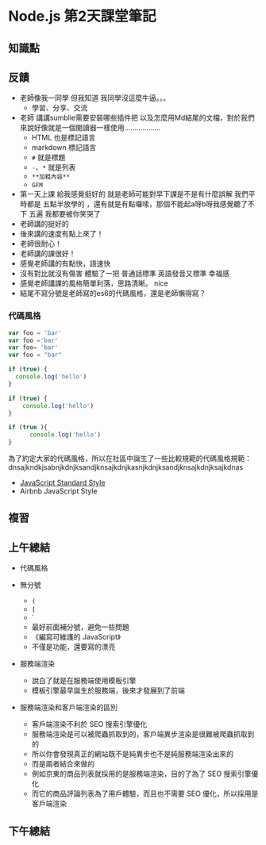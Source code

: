 # Node.js 第2天課堂筆記

## 知識點

## 反饋

- 老師像我一同學 但我知道 我同學沒這麼牛逼。。。
  + 學習、分享、交流
- 老師 講講sumblie需要安裝哪些插件把 以及怎麼用Md結尾的文檔，對於我們來說好像就是一個閱讀器一樣使用………………
  + HTML 也是標記語言
  + markdown 標記語言
  + `#` 就是標題
  + `-`、`*` 就是列表
  + `**加粗內容**`
  + `GFM`
- 第一天上課 給我感覺挺好的 就是老師可能對早下課是不是有什麼誤解 我們平時都是 五點半放學的 ，還有就是有點囉嗦，那個不能起a呀b呀我感覺聽了不下 五遍 我都要被你笑哭了
- 老師講的挺好的
- 後來講的速度有點上來了！
-  老師很耐心！
- 老師講的課很好！
-  感覺老師講的有點快，語速快
- 沒有對比就沒有傷害 體驗了一把 普通話標準 英語發音又標準 幸福感
- 感覺老師講課的風格簡單利落，思路清晰。 nice
-  結尾不寫分號是老師寫的es6的代碼風格，還是老師懶得寫？

### 代碼風格

```javascript
var foo = 'bar'
var foo ='bar'
var foo= 'bar'
var foo = "bar"

if (true) {
  console.log('hello') 
}

if (true) {
    console.log('hello') 
}

if (true ){
      console.log('hello') 
}
```

為了約定大家的代碼風格，所以在社區中誕生了一些比較規範的代碼風格規範：dnsajkndkjsabnjkdnjksandjknsajkdnjkasnjkdnjksandjknsajkdnjksajkdnas

- [JavaScript Standard Style](https://standardjs.com/)
- Airbnb JavaScript Style

## 複習

## 上午總結

- 代碼風格
- 無分號
  + `(`
  + `[`
  + `
  + 最好前面補分號，避免一些問題
  + 《編寫可維護的 JavaScript》
  + 不僅是功能，還要寫的漂亮
- 服務端渲染
  + 說白了就是在服務端使用模板引擎
  + 模板引擎最早誕生於服務端，後來才發展到了前端

- 服務端渲染和客戶端渲染的區別
  + 客戶端渲染不利於 SEO 搜索引擎優化
  + 服務端渲染是可以被爬蟲抓取到的，客戶端異步渲染是很難被爬蟲抓取到的
  + 所以你會發現真正的網站既不是純異步也不是純服務端渲染出來的
  + 而是兩者結合來做的
  + 例如京東的商品列表就採用的是服務端渲染，目的了為了 SEO 搜索引擎優化
  + 而它的商品評論列表為了用戶體驗，而且也不需要 SEO 優化，所以採用是客戶端渲染

## 下午總結
